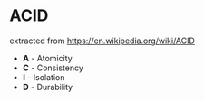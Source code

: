 # ACID
extracted from https://en.wikipedia.org/wiki/ACID

* **A** - Atomicity
* **C** - Consistency
* **I** - Isolation
* **D** - Durability
